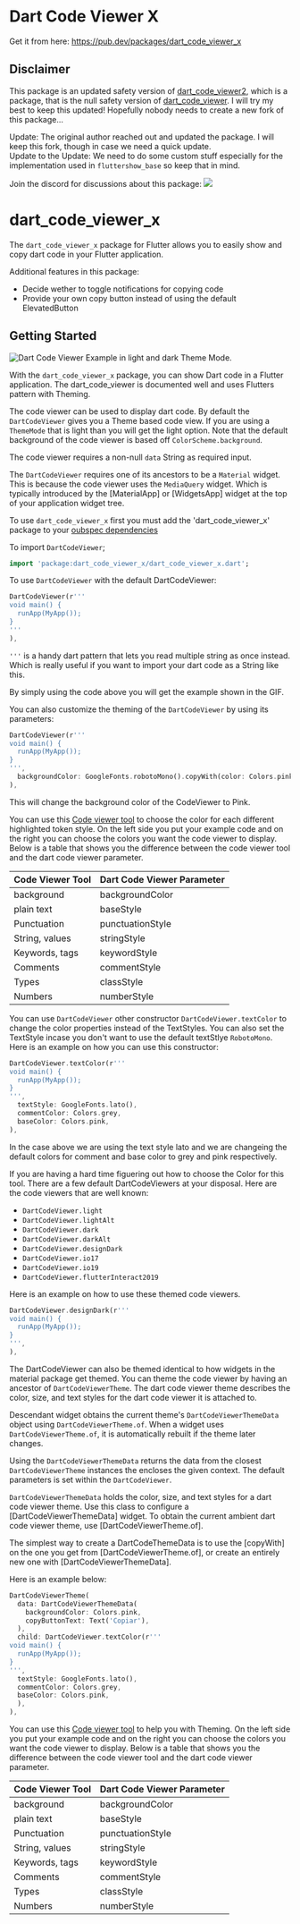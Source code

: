 # Dart Code Viewer X

Get it from here: https://pub.dev/packages/dart_code_viewer_x

## Disclaimer

This package is an updated safety version of [dart_code_viewer2](https://pub.dev/packages/dart_code_viewer2), which is a package, that is the null safety version of [dart_code_viewer](https://pub.dev/packages/dart_code_viewer). I will try my best to keep this updated! Hopefully nobody needs to create a new fork of this package...

Update: The original author reached out and updated the package. I will keep this fork, though in case we need a quick update.\
Update to the Update: We need to do some custom stuff especially for the implementation used in `fluttershow_base` so keep that in mind.

Join the discord for discussions about this package: [![](https://dcbadge.vercel.app/api/server/xC6wtbzZnP)](https://discord.gg/xC6wtbzZnP)

# dart_code_viewer_x

The `dart_code_viewer_x` package for Flutter allows you to easily show and copy dart code in your Flutter application.

Additional features in this package:

- Decide wether to toggle notifications for copying code
- Provide your own copy button instead of using the default ElevatedButton

## Getting Started

![Dart Code Viewer Example in light and dark Theme Mode.](images/dart_code_viewer.gif)

With the `dart_code_viewer_x` package, you can show Dart code in a Flutter application. The dart_code_viewer is documented well and uses Flutters pattern with Theming.

The code viewer can be used to display dart code. By default the `DartCodeViewer` gives you a Theme based code view. If you are using a `ThemeMode` that is light than you will get the light option. Note that the default background of the code viewer is based off `ColorScheme.background`.

The code viewer requires a non-null `data` String as required input.

The `DartCodeViewer` requires one of its ancestors to be a `Material` widget. This is because the code viewer uses the `MediaQuery` widget. Which is typically introduced by the [MaterialApp] or [WidgetsApp] widget at the top of your application widget tree.

To use `dart_code_viewer_x` first you must add the 'dart_code_viewer_x' package to your [oubspec dependencies](https://pub.dev/packages/dart_code_viewer_x#-installing-tab-)

To import `DartCodeViewer`;

```dart
import 'package:dart_code_viewer_x/dart_code_viewer_x.dart';
```

To use `DartCodeViewer` with the default DartCodeViewer:

```dart
DartCodeViewer(r'''
void main() {
  runApp(MyApp());
}
'''
),
```

`'''` is a handy dart pattern that lets you read multiple string as once instead. Which is really useful if you want to import your dart code as a String like this.

By simply using the code above you will get the example shown in the GIF.

You can also customize the theming of the `DartCodeViewer` by using its parameters:

```dart
DartCodeViewer(r'''
void main() {
  runApp(MyApp());
}
''',
  backgroundColor: GoogleFonts.robotoMono().copyWith(color: Colors.pink),
),
```

This will change the background color of the CodeViewer to Pink.

You can use this [Code viewer tool](https://romannurik.github.io/SlidesCodeHighlighter/) to choose the color for each different highlighted token style. On the left side you put your example code and on the right you can choose the colors you want the code viewer to display. Below is a table that shows you the difference between the code viewer tool and the dart code viewer parameter.

| Code Viewer Tool | Dart Code Viewer Parameter |
| ---------------- | -------------------------- |
| background       | backgroundColor            |
| plain text       | baseStyle                  |
| Punctuation      | punctuationStyle           |
| String, values   | stringStyle                |
| Keywords, tags   | keywordStyle               |
| Comments         | commentStyle               |
| Types            | classStyle                 |
| Numbers          | numberStyle                |

You can use `DartCodeViewer` other constructor `DartCodeViewer.textColor` to change the color properties instead of the TextStyles. You can also set the TextStyle incase you don't want to use the default textStlye `RobotoMono`. Here is an example on how you can use this constructor:

```dart
DartCodeViewer.textColor(r'''
void main() {
  runApp(MyApp());
}
''',
  textStyle: GoogleFonts.lato(),
  commentColor: Colors.grey,
  baseColor: Colors.pink,
),
```

In the case above we are using the text style lato and we are changeing the default colors for comment and base color to grey and pink respectively.

If you are having a hard time figuering out how to choose the Color for this tool. There are a few default DartCodeViewers at your disposal. Here are the code viewers that are well known:

- `DartCodeViewer.light`
- `DartCodeViewer.lightAlt`
- `DartCodeViewer.dark`
- `DartCodeViewer.darkAlt`
- `DartCodeViewer.designDark`
- `DartCodeViewer.io17`
- `DartCodeViewer.io19`
- `DartCodeViewer.flutterInteract2019`

Here is an example on how to use these themed code viewers.

```dart
DartCodeViewer.designDark(r'''
void main() {
  runApp(MyApp());
}
''',
),
```

The DartCodeViewer can also be themed identical to how widgets in the material package get themed. You can theme the code viewer by having an ancestor of `DartCodeViewerTheme`. The dart code viewer theme describes the color, size, and text styles for the dart code viewer it is attached to.

Descendant widget obtains the current theme's `DartCodeViewerThemeData` object using `DartCodeViewerTheme.of`. When a widget uses `DartCodeViewerTheme.of`, it is automatically rebuilt if the theme later changes.

Using the `DartCodeViewerThemeData` returns the data from the closest `DartCodeViewerTheme` instances the encloses the given context. The default parameters is set within the `DartCodeViewer`.

`DartCodeViewerThemeData` holds the color, size, and text styles for a dart code viewer theme. Use this class to configure a [DartCodeViewerThemeData] widget. To obtain the current ambient dart code viewer theme, use [DartCodeViewerTheme.of].

The simplest way to create a DartCodeThemeData is to use the [copyWith] on the one you get from [DartCodeViewerTheme.of], or create an entirely new one with [DartCodeViewerThemeData].

Here is an example below:

```dart
DartCodeViewerTheme(
  data: DartCodeViewerThemeData(
    backgroundColor: Colors.pink,
    copyButtonText: Text('Copiar'),
  ),
  child: DartCodeViewer.textColor(r'''
void main() {
  runApp(MyApp());
}
''',
  textStyle: GoogleFonts.lato(),
  commentColor: Colors.grey,
  baseColor: Colors.pink,
  ),
),
```

You can use this [Code viewer tool](https://romannurik.github.io/SlidesCodeHighlighter/) to help you with Theming. On the left side you put your example code and on the right you can choose the colors you want the code viewer to display. Below is a table that shows you the difference between the code viewer tool and the dart code viewer parameter.

| Code Viewer Tool | Dart Code Viewer Parameter |
| ---------------- | -------------------------- |
| background       | backgroundColor            |
| plain text       | baseStyle                  |
| Punctuation      | punctuationStyle           |
| String, values   | stringStyle                |
| Keywords, tags   | keywordStyle               |
| Comments         | commentStyle               |
| Types            | classStyle                 |
| Numbers          | numberStyle                |
